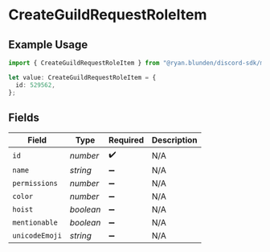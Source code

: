 # CreateGuildRequestRoleItem

## Example Usage

```typescript
import { CreateGuildRequestRoleItem } from "@ryan.blunden/discord-sdk/models/components";

let value: CreateGuildRequestRoleItem = {
  id: 529562,
};
```

## Fields

| Field              | Type               | Required           | Description        |
| ------------------ | ------------------ | ------------------ | ------------------ |
| `id`               | *number*           | :heavy_check_mark: | N/A                |
| `name`             | *string*           | :heavy_minus_sign: | N/A                |
| `permissions`      | *number*           | :heavy_minus_sign: | N/A                |
| `color`            | *number*           | :heavy_minus_sign: | N/A                |
| `hoist`            | *boolean*          | :heavy_minus_sign: | N/A                |
| `mentionable`      | *boolean*          | :heavy_minus_sign: | N/A                |
| `unicodeEmoji`     | *string*           | :heavy_minus_sign: | N/A                |